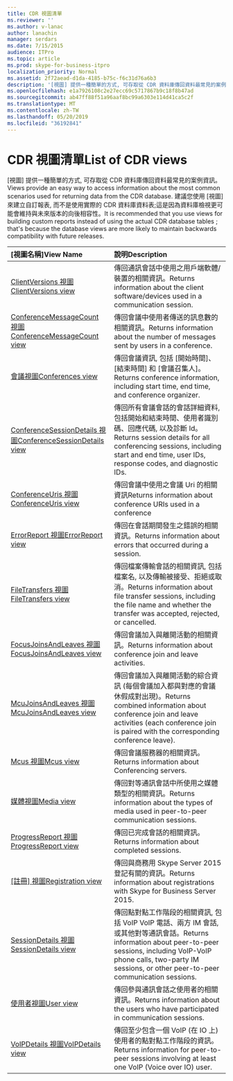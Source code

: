 ```yaml
---
title: CDR 視圖清單
ms.reviewer: ''
ms.author: v-lanac
author: lanachin
manager: serdars
ms.date: 7/15/2015
audience: ITPro
ms.topic: article
ms.prod: skype-for-business-itpro
localization_priority: Normal
ms.assetid: 2f72aead-d1da-4185-b75c-f6c31d76a6b3
description: '[視圖] 提供一種簡單的方式, 可存取從 CDR 資料庫傳回資料最常見的案例資訊。 建議您使用 [視圖] 來建立自訂報表, 而不是使用實際的 CDR 資料庫資料表;這是因為資料庫檢視更可能會維持與未來版本的向後相容性。'
ms.openlocfilehash: e1a7926108c2e27ecc69c5717867b9c18f8b47ad
ms.sourcegitcommit: ab47ff88f51a96aaf8bc99a6303e114d41ca5c2f
ms.translationtype: MT
ms.contentlocale: zh-TW
ms.lasthandoff: 05/20/2019
ms.locfileid: "36192841"
---
```

# <a name="list-of-cdr-views"></a><span data-ttu-id="152e1-104">CDR 視圖清單</span><span class="sxs-lookup"><span data-stu-id="152e1-104">List of CDR views</span></span>
 
<span data-ttu-id="152e1-105">[視圖] 提供一種簡單的方式, 可存取從 CDR 資料庫傳回資料最常見的案例資訊。</span><span class="sxs-lookup"><span data-stu-id="152e1-105">Views provide an easy way to access information about the most common scenarios used for returning data from the CDR database.</span></span> <span data-ttu-id="152e1-106">建議您使用 [視圖] 來建立自訂報表, 而不是使用實際的 CDR 資料庫資料表;這是因為資料庫檢視更可能會維持與未來版本的向後相容性。</span><span class="sxs-lookup"><span data-stu-id="152e1-106">It is recommended that you use views for building custom reports instead of using the actual CDR database tables ; that's because the database views are more likely to maintain backwards compatibility with future releases.</span></span>
  
|<span data-ttu-id="152e1-107">**[視圖名稱]**</span><span class="sxs-lookup"><span data-stu-id="152e1-107">**View Name**</span></span>|<span data-ttu-id="152e1-108">**說明**</span><span class="sxs-lookup"><span data-stu-id="152e1-108">**Description**</span></span>|
|:-----|:-----|
|[<span data-ttu-id="152e1-109">ClientVersions 視圖</span><span class="sxs-lookup"><span data-stu-id="152e1-109">ClientVersions view</span></span>](clientversions-0.md) <br/> |<span data-ttu-id="152e1-110">傳回通訊會話中使用之用戶端軟體/裝置的相關資訊。</span><span class="sxs-lookup"><span data-stu-id="152e1-110">Returns information about the client software/devices used in a communication session.</span></span>  <br/> |
|[<span data-ttu-id="152e1-111">ConferenceMessageCount 視圖</span><span class="sxs-lookup"><span data-stu-id="152e1-111">ConferenceMessageCount view</span></span>](conferencemessagecount-0.md) <br/> |<span data-ttu-id="152e1-112">傳回會議中使用者傳送的訊息數的相關資訊。</span><span class="sxs-lookup"><span data-stu-id="152e1-112">Returns information about the number of messages sent by users in a conference.</span></span>  <br/> |
|[<span data-ttu-id="152e1-113">會議視圖</span><span class="sxs-lookup"><span data-stu-id="152e1-113">Conferences view</span></span>](conferences-0.md) <br/> |<span data-ttu-id="152e1-114">傳回會議資訊, 包括 [開始時間]、[結束時間] 和 [會議召集人]。</span><span class="sxs-lookup"><span data-stu-id="152e1-114">Returns conference information, including start time, end time, and conference organizer.</span></span>  <br/> |
|[<span data-ttu-id="152e1-115">ConferenceSessionDetails 視圖</span><span class="sxs-lookup"><span data-stu-id="152e1-115">ConferenceSessionDetails view</span></span>](conferencesessiondetails.md) <br/> |<span data-ttu-id="152e1-116">傳回所有會議會話的會話詳細資料, 包括開始和結束時間、使用者識別碼、回應代碼, 以及診斷 Id。</span><span class="sxs-lookup"><span data-stu-id="152e1-116">Returns session details for all conferencing sessions, including start and end time, user IDs, response codes, and diagnostic IDs.</span></span>  <br/> |
|[<span data-ttu-id="152e1-117">ConferenceUris 視圖</span><span class="sxs-lookup"><span data-stu-id="152e1-117">ConferenceUris view</span></span>](conferenceuris-0.md) <br/> |<span data-ttu-id="152e1-118">傳回會議中使用之會議 Uri 的相關資訊</span><span class="sxs-lookup"><span data-stu-id="152e1-118">Returns information about conference URIs used in a conference</span></span>  <br/> |
|[<span data-ttu-id="152e1-119">ErrorReport 視圖</span><span class="sxs-lookup"><span data-stu-id="152e1-119">ErrorReport view</span></span>](errorreport-0.md) <br/> |<span data-ttu-id="152e1-120">傳回在會話期間發生之錯誤的相關資訊。</span><span class="sxs-lookup"><span data-stu-id="152e1-120">Returns information about errors that occurred during a session.</span></span>  <br/> |
|[<span data-ttu-id="152e1-121">FileTransfers 視圖</span><span class="sxs-lookup"><span data-stu-id="152e1-121">FileTransfers view</span></span>](filetransfers.md) <br/> |<span data-ttu-id="152e1-122">傳回檔案傳輸會話的相關資訊, 包括檔案名, 以及傳輸被接受、拒絕或取消。</span><span class="sxs-lookup"><span data-stu-id="152e1-122">Returns information about file transfer sessions, including the file name and whether the transfer was accepted, rejected, or cancelled.</span></span>  <br/> |
|[<span data-ttu-id="152e1-123">FocusJoinsAndLeaves 視圖</span><span class="sxs-lookup"><span data-stu-id="152e1-123">FocusJoinsAndLeaves view</span></span>](focusjoinsandleaves-0.md) <br/> |<span data-ttu-id="152e1-124">傳回會議加入與離開活動的相關資訊。</span><span class="sxs-lookup"><span data-stu-id="152e1-124">Returns information about conference join and leave activities.</span></span>  <br/> |
|[<span data-ttu-id="152e1-125">McuJoinsAndLeaves 視圖</span><span class="sxs-lookup"><span data-stu-id="152e1-125">McuJoinsAndLeaves view</span></span>](mcujoinsandleaves-0.md) <br/> |<span data-ttu-id="152e1-126">傳回會議加入與離開活動的綜合資訊 (每個會議加入都與對應的會議休假成對出現)。</span><span class="sxs-lookup"><span data-stu-id="152e1-126">Returns combined information about conference join and leave activities (each conference join is paired with the corresponding conference leave).</span></span>  <br/> |
|[<span data-ttu-id="152e1-127">Mcus 視圖</span><span class="sxs-lookup"><span data-stu-id="152e1-127">Mcus view</span></span>](mcus-0.md) <br/> |<span data-ttu-id="152e1-128">傳回會議服務器的相關資訊。</span><span class="sxs-lookup"><span data-stu-id="152e1-128">Returns information about Conferencing servers.</span></span>  <br/> |
|[<span data-ttu-id="152e1-129">媒體視圖</span><span class="sxs-lookup"><span data-stu-id="152e1-129">Media view</span></span>](media-0.md) <br/> |<span data-ttu-id="152e1-130">傳回對等通訊會話中所使用之媒體類型的相關資訊。</span><span class="sxs-lookup"><span data-stu-id="152e1-130">Returns information about the types of media used in peer-to-peer communication sessions.</span></span>  <br/> |
|[<span data-ttu-id="152e1-131">ProgressReport 視圖</span><span class="sxs-lookup"><span data-stu-id="152e1-131">ProgressReport view</span></span>](progressreport-0.md) <br/> |<span data-ttu-id="152e1-132">傳回已完成會話的相關資訊。</span><span class="sxs-lookup"><span data-stu-id="152e1-132">Returns information about completed sessions.</span></span>  <br/> |
|<span data-ttu-id="152e1-133">[[註冊] 視圖](registration-0.md)</span><span class="sxs-lookup"><span data-stu-id="152e1-133">[Registration view](registration-0.md)</span></span> <br/> |<span data-ttu-id="152e1-134">傳回與商務用 Skype Server 2015 登記有關的資訊。</span><span class="sxs-lookup"><span data-stu-id="152e1-134">Returns information about registrations with Skype for Business Server 2015.</span></span>  <br/> |
|[<span data-ttu-id="152e1-135">SessionDetails 視圖</span><span class="sxs-lookup"><span data-stu-id="152e1-135">SessionDetails view</span></span>](sessiondetails-0.md) <br/> |<span data-ttu-id="152e1-136">傳回點對點工作階段的相關資訊, 包括 VoIP VoIP 電話、兩方 IM 會話, 或其他對等通訊會話。</span><span class="sxs-lookup"><span data-stu-id="152e1-136">Returns information about peer-to-peer sessions, including VoIP-VoIP phone calls, two-party IM sessions, or other peer-to-peer communication sessions.</span></span>  <br/> |
|[<span data-ttu-id="152e1-137">使用者視圖</span><span class="sxs-lookup"><span data-stu-id="152e1-137">User view</span></span>](user.md) <br/> |<span data-ttu-id="152e1-138">傳回參與通訊會話之使用者的相關資訊。</span><span class="sxs-lookup"><span data-stu-id="152e1-138">Returns information about the users who have participated in communication sessions.</span></span>  <br/> |
|[<span data-ttu-id="152e1-139">VoIPDetails 視圖</span><span class="sxs-lookup"><span data-stu-id="152e1-139">VoIPDetails view</span></span>](voipdetails.md) <br/> |<span data-ttu-id="152e1-140">傳回至少包含一個 VoIP (在 IO 上) 使用者的點對點工作階段的資訊。</span><span class="sxs-lookup"><span data-stu-id="152e1-140">Returns information for peer-to-peer sessions involving at least one VoIP (Voice over IO) user.</span></span>  <br/> |
   

